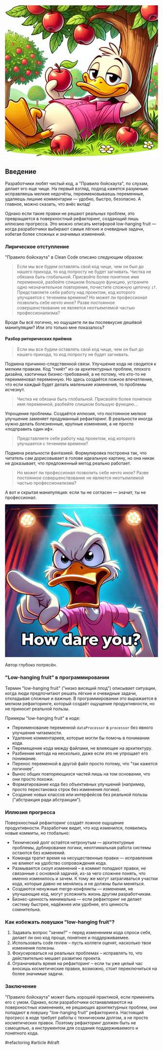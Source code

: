 ![alt text](Low-hanging-fruit.jpg)

## Введение

Разработчики любят чистый код, а "Правило бойскаута", по слухам, делает его еще чище. На первый взгляд, подход кажется разумным: исправляешь мелкие недочёты, переименовываешь переменные, удаляешь лишние комментарии — удобно, быстро, безопасно. А главное, можно сказать, что внёс вклад!

Однако если такие правки не решают реальных проблем, это превращается в поверхностный рефакторинг, создающий лишь иллюзию прогресса. Это можно описать метафорой low-hanging fruit — когда разработчики выбирают самые лёгкие и очевидные задачи, избегая более сложных и значимых изменений.

### Лирическое отступление

"Правило бойскаута" в Clean Code описано следующим образом:

> Если мы все будем оставлять свой код чище, чем он был до нашего прихода, то код попросту не будет загнивать. Чистка не обязана быть глобальной. Присвойте более понятное имя переменной, разбейте слишком большую функцию, устраните одно незначительное повторение, почистите сложную цепочку `іf`.
Представляете себе работу над проектом, код которого улучшается с течением времени? Но может ли профессионал позволить себе нечто иное? Разве постоянное совершенствование не является неотъемлемой частью профессионализма?

Вроде бы всё логично, но ощущаете ли вы послевкусие дешёвой манипуляции? Или это только мне показалось?

#### Разбор риторических приёмов

> Если мы все будем оставлять свой код чище, чем он был до нашего прихода, то код попросту не будет загнивать.

Подмена причинно-следственной связи. Улучшение кода не сводится к мелким правкам. Код "гниёт" из-за архитектурных проблем, плохого дизайна, хаотичных бизнес-требований, а не потому, что кто-то не переименовал переменную. Но здесь создаётся ложное впечатление, что если каждый будет делать маленькие изменения, то проблемы исчезнут.

> Чистка не обязана быть глобальной. Присвойте более понятное имя переменной, разбейте слишком большую функцию…

Упрощение проблемы. Создаётся иллюзия, что постоянное мелкое улучшение заменяет продуманный рефакторинг. В реальности иногда нужно делать болезненные, крупные изменения, а не просто «подправить один иф». 

> Представляете себе работу над проектом, код которого улучшается с течением времени?

Подмена реальности фантазией. Формулировка построена так, что читатель сам дорисовывает в голове идеальную картину, но она никак не доказывает, что предложенный метод реально работает.

> Но может ли профессионал позволить себе нечто иное? Разве постоянное совершенствование не является неотъемлемой частью профессионализма?

А вот и скрытая манипуляция: если ты не согласен — значит, ты не профессионал.

![alt text](Low-hanging-fruit-how-dare-you.jpg)

Автор глубоко потрясён.

### "Low-hanging fruit" в программировании

Термин "low-hanging fruit" ("низко висящий плод") описывает ситуации, когда люди предпочитают решать лёгкие и очевидные задачи, откладывая сложные и важные. В программировании это выражается в мелком рефакторинге, который создаёт ощущение продуктивности, но не приносит реальной пользы.

Примеры "low-hanging fruit" в коде:
- Переименование переменной `dataProcessor` в `processor` без явного улучшения читаемости.
- Удаление комментариев, которые могли бы помочь в понимании кода.
- Перемещение кода между файлами, не влияющее на архитектуру.
- Разбиение метода на несколько, даже если это не упрощает его понимание.
- Перенос переменной в другой файл просто потому, что "так кажется логичнее".
- Вынос общих повторяющихся частей лишь на том основании, что они просто похожи.
- Форматирование кода без объективных улучшений (например, просто перестановка строк без изменения логики).
- Создание новых классов или интерфейсов без реальной пользы ("абстракция ради абстракции").

### Иллюзия прогресса

Поверхностный рефакторинг создаёт ложное ощущение продуктивности. Разработчик видит, что код изменился, появились новые коммиты, но глобально:
- Технический долг остаётся нетронутым — архитектурные проблемы, дублирование логики, неоптимальная работа системы остаются без изменений.
- Команда тратит время на несущественные правки — исправления не влияют на удобство сопровождения кода.
- Размывается скоуп изменений – в коммит попадают правки, не связанные с основной задачей, из-за чего сложнее понять, что именно изменилось и зачем. К тому же могут затрагиваться участки кода, которые давно не менялись и не должны были меняться.
- Создаются ненужные merge-конфликты — изменения, не улучшающие код, могут усложнить жизнь другим разработчикам.
- Бизнес-ценность минимальна — если рефакторинг не делает систему быстрее, надёжнее или удобнее, его ценность сомнительна.

### Как избежать ловушки "low-hanging fruit"?
1. Задавать вопрос "зачем?" – перед изменением кода спроси себя, делает ли оно код проще, понятнее и поддерживаемее.
2. Использовать code review – пусть коллеги оценят, насколько твои изменения полезны.
3. Фокусироваться на реальных проблемах – исправлять то, что действительно мешает развитию проекта.
4. Ограничивать время на рефакторинг – если ты уже целый час вносишь косметические правки, возможно, стоит переключиться на более значимые задачи.

### Заключение

"Правило бойскаута" может быть хорошей практикой, если применять его с умом. Однако, если разработчики останавливаются на поверхностных изменениях, не решающих архитектурных проблем, они попадают в ловушку "low-hanging fruit" рефакторинга. Настоящий прогресс в коде требует работы с техническим долгом, а не просто косметических правок. Поэтому рефакторинг должен быть не самоцелью, а инструментом для создания поддерживаемого и понятного кода.

#refactoring #article #draft